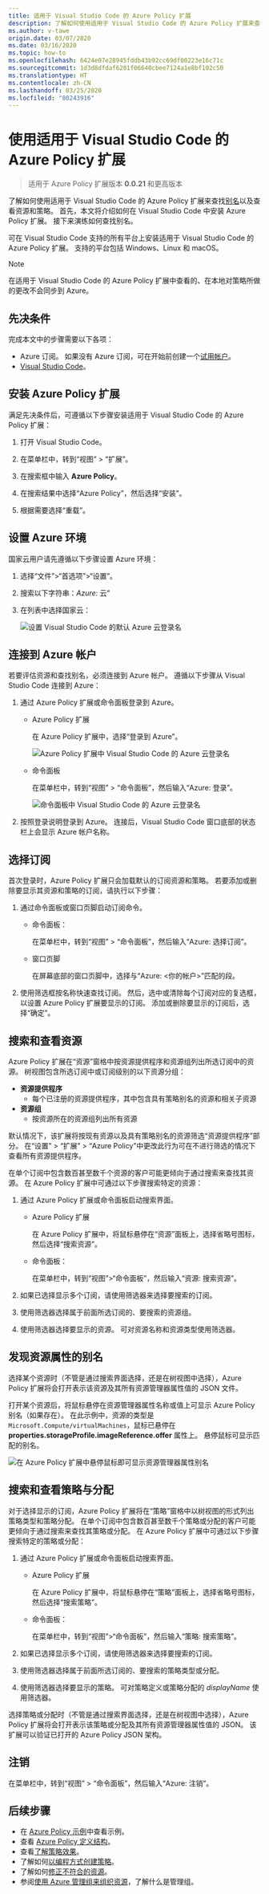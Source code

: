 ```yaml
---
title: 适用于 Visual Studio Code 的 Azure Policy 扩展
description: 了解如何使用适用于 Visual Studio Code 的 Azure Policy 扩展来查找资源管理器别名。
ms.author: v-tawe
origin.date: 03/07/2020
ms.date: 03/16/2020
ms.topic: how-to
ms.openlocfilehash: 6424e07e28945fddb43b92cc69df00223e16c71c
ms.sourcegitcommit: 1d3d8dfdaf6281f06640cbee7124a1e8bf102c50
ms.translationtype: HT
ms.contentlocale: zh-CN
ms.lasthandoff: 03/25/2020
ms.locfileid: "80243916"
---
```

# <a name="use-azure-policy-extension-for-visual-studio-code"></a>使用适用于 Visual Studio Code 的 Azure Policy 扩展

> 适用于 Azure Policy 扩展版本 **0.0.21** 和更高版本

了解如何使用适用于 Visual Studio Code 的 Azure Policy 扩展来查找[别名](../concepts/definition-structure.md#aliases)以及查看资源和策略。 首先，本文将介绍如何在 Visual Studio Code 中安装 Azure Policy 扩展。 接下来演练如何查找别名。

可在 Visual Studio Code 支持的所有平台上安装适用于 Visual Studio Code 的 Azure Policy 扩展。 支持的平台包括 Windows、Linux 和 macOS。

> [!NOTE]
> 在适用于 Visual Studio Code 的 Azure Policy 扩展中查看的、在本地对策略所做的更改不会同步到 Azure。

## <a name="prerequisites"></a>先决条件

完成本文中的步骤需要以下各项：

- Azure 订阅。 如果没有 Azure 订阅，可在开始前创建一个[试用帐户](https://www.azure.cn/pricing/1rmb-trial/)。
- [Visual Studio Code](https://code.visualstudio.com)。

## <a name="install-azure-policy-extension"></a>安装 Azure Policy 扩展

满足先决条件后，可遵循以下步骤安装适用于 Visual Studio Code 的 Azure Policy 扩展：

1. 打开 Visual Studio Code。

1. 在菜单栏中，转到“视图” > “扩展”。  

1. 在搜索框中输入 **Azure Policy**。

1. 在搜索结果中选择“Azure Policy”，然后选择“安装”。  

1. 根据需要选择“重载”。 

## <a name="set-the-azure-environment"></a>设置 Azure 环境

国家云用户请先遵循以下步骤设置 Azure 环境：

1. 选择“文件”>“首选项”>“设置”。 

1. 搜索以下字符串：_Azure:_ 云”

1. 在列表中选择国家云：

   ![设置 Visual Studio Code 的默认 Azure 云登录名](../media/extension-for-vscode/set-default-azure-cloud-sign-in.png)

## <a name="connect-to-an-azure-account"></a>连接到 Azure 帐户

若要评估资源和查找别名，必须连接到 Azure 帐户。 遵循以下步骤从 Visual Studio Code 连接到 Azure：

1. 通过 Azure Policy 扩展或命令面板登录到 Azure。

   - Azure Policy 扩展

     在 Azure Policy 扩展中，选择“登录到 Azure”。 

     ![Azure Policy 扩展中 Visual Studio Code 的 Azure 云登录名](../media/extension-for-vscode/azure-cloud-sign-in-policy-extension.png)

   - 命令面板

     在菜单栏中，转到“视图” > “命令面板”，然后输入“Azure:    登录”。

     ![命令面板中 Visual Studio Code 的 Azure 云登录名](../media/extension-for-vscode/azure-cloud-sign-in-command-palette.png)

1. 按照登录说明登录到 Azure。 连接后，Visual Studio Code 窗口底部的状态栏上会显示 Azure 帐户名称。

## <a name="select-subscriptions"></a>选择订阅

首次登录时，Azure Policy 扩展只会加载默认的订阅资源和策略。 若要添加或删除要显示其资源和策略的订阅，请执行以下步骤：

1. 通过命令面板或窗口页脚启动订阅命令。

   - 命令面板： 

     在菜单栏中，转到“视图” > “命令面板”，然后输入“Azure:    选择订阅”。

   - 窗口页脚

     在屏幕底部的窗口页脚中，选择与“Azure: \<你的帐户\>”匹配的段。 

1. 使用筛选框按名称快速查找订阅。 然后，选中或清除每个订阅对应的复选框，以设置 Azure Policy 扩展要显示的订阅。 添加或删除要显示的订阅后，选择“确定”。 

## <a name="search-for-and-view-resources"></a>搜索和查看资源

Azure Policy 扩展在“资源”窗格中按资源提供程序和资源组列出所选订阅中的资源。  树视图包含所选订阅中或订阅级别的以下资源分组：

- **资源提供程序**
  - 每个已注册的资源提供程序，其中包含具有策略别名的资源和相关子资源
- **资源组**
  - 按资源所在的资源组列出所有资源

默认情况下，该扩展将按现有资源以及具有策略别名的资源筛选“资源提供程序”部分。 在“设置” > “扩展” > “Azure Policy”中更改此行为可在不进行筛选的情况下查看所有资源提供程序。   

在单个订阅中包含数百甚至数千个资源的客户可能更倾向于通过搜索来查找其资源。 在 Azure Policy 扩展中可通过以下步骤搜索特定的资源：

1. 通过 Azure Policy 扩展或命令面板启动搜索界面。

   - Azure Policy 扩展

     在 Azure Policy 扩展中，将鼠标悬停在“资源”面板上，选择省略号图标，然后选择“搜索资源”。  

   - 命令面板：

     在菜单栏中，转到“视图”>“命令面板”，然后输入“资源:    搜索资源”。

1. 如果已选择显示多个订阅，请使用筛选器来选择要搜索的订阅。

1. 使用筛选器选择属于前面所选订阅的、要搜索的资源组。

1. 使用筛选器选择要显示的资源。 可对资源名称和资源类型使用筛选器。

## <a name="discover-aliases-for-resource-properties"></a>发现资源属性的别名

选择某个资源时（不管是通过搜索界面选择，还是在树视图中选择），Azure Policy 扩展将会打开表示该资源及其所有资源管理器属性值的 JSON 文件。

打开某个资源后，将鼠标悬停在资源管理器属性名称或值上可显示 Azure Policy 别名（如果存在）。 在此示例中，资源的类型是 `Microsoft.Compute/virtualMachines`，鼠标已悬停在 **properties.storageProfile.imageReference.offer** 属性上。 悬停鼠标可显示匹配的别名。

![在 Azure Policy 扩展中悬停鼠标即可显示资源管理器属性别名](../media/extension-for-vscode/extension-hover-shows-property-alias.png)

## <a name="search-for-and-view-policies-and-assignments"></a>搜索和查看策略与分配

对于选择显示的订阅，Azure Policy 扩展将在“策略”窗格中以树视图的形式列出策略类型和策略分配。  在单个订阅中包含数百甚至数千个策略或分配的客户可能更倾向于通过搜索来查找其策略或分配。 在 Azure Policy 扩展中可通过以下步骤搜索特定的策略或分配：

1. 通过 Azure Policy 扩展或命令面板启动搜索界面。

   - Azure Policy 扩展

     在 Azure Policy 扩展中，将鼠标悬停在“策略”面板上，选择省略号图标，然后选择“搜索策略”。  

   - 命令面板：

     在菜单栏中，转到“视图”>“命令面板”，然后输入“策略:    搜索策略”。

1. 如果已选择显示多个订阅，请使用筛选器来选择要搜索的订阅。

1. 使用筛选器选择属于前面所选订阅的、要搜索的策略类型或分配。

1. 使用筛选器选择要显示的策略。 可对策略定义或策略分配的 _displayName_ 使用筛选器。

选择策略或分配时（不管是通过搜索界面选择，还是在树视图中选择），Azure Policy 扩展将会打开表示该策略或分配及其所有资源管理器属性值的 JSON。 该扩展可以验证已打开的 Azure Policy JSON 架构。

## <a name="sign-out"></a>注销

在菜单栏中，转到“视图” > “命令面板”，然后输入“Azure:    注销”。

## <a name="next-steps"></a>后续步骤

- 在 [Azure Policy 示例](../samples/index.md)中查看示例。
- 查看 [Azure Policy 定义结构](../concepts/definition-structure.md)。
- 查看[了解策略效果](../concepts/effects.md)。
- 了解如何[以编程方式创建策略](programmatically-create.md)。
- 了解如何[修正不符合的资源](remediate-resources.md)。
- 参阅[使用 Azure 管理组来组织资源](../../management-groups/overview.md)，了解什么是管理组。